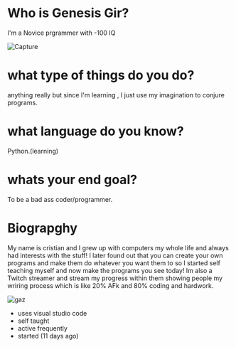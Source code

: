# Who is Genesis Gir?
I'm a Novice prgrammer with -100 IQ

![Capture](https://user-images.githubusercontent.com/87259615/126918812-3b831a69-1cc8-49d6-859b-d1959f2fa8f6.PNG)


# what type of things do you do?
anything really but since I'm learning , I just use my imagination to conjure programs.

# what language do you know?
Python.(learning)

# whats your end goal?
To be a bad ass coder/programmer.

# Biograpghy
My name is cristian and I grew up with computers my whole life and always had interests with the stuff!
I later found out that you can create your own programs and make them do whatever you want them to
so I started self teaching myself and now make the programs you see today! Im also a Twitch streamer
and stream my progress within them showing people my wriring process which is like 20% AFk and 80%
coding and hardwork.

![gaz](https://user-images.githubusercontent.com/87259615/126918885-b5b9c692-5722-46ac-8cda-26483d8419cf.PNG)

- uses visual studio code
- self taught
- active frequently
- started (11 days ago)
